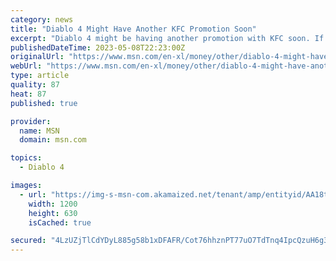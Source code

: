 ```yaml
---
category: news
title: "Diablo 4 Might Have Another KFC Promotion Soon"
excerpt: "Diablo 4 might be having another promotion with KFC soon. If the recent leak is accurate, players can expect the chance to earn several in-game rewards for Diablo 4 if they visit KFC multiple times ..."
publishedDateTime: 2023-05-08T22:23:00Z
originalUrl: "https://www.msn.com/en-xl/money/other/diablo-4-might-have-another-kfc-promotion-soon/ar-AA1aUhwY"
webUrl: "https://www.msn.com/en-xl/money/other/diablo-4-might-have-another-kfc-promotion-soon/ar-AA1aUhwY"
type: article
quality: 87
heat: 87
published: true

provider:
  name: MSN
  domain: msn.com

topics:
  - Diablo 4

images:
  - url: "https://img-s-msn-com.akamaized.net/tenant/amp/entityid/AA18t5n1.img?h=630&w=1200&m=6&q=60&o=t&l=f&f=jpg&x=539&y=151"
    width: 1200
    height: 630
    isCached: true

secured: "4LzUZjTlCdYDyL885g58b1xDFAFR/Cot76hhznPT77uO7TdTnq4IpcQzuH6g3tPISAsCts7ghXkkXa2kr1yIk1RXaBkRIvosUbojmCyK5hHzcRHVfvkKBuldw5mMPvE3CtP8gBwHcbA0cH3R+o3QpFwtL8UW9K9Le25HjNo7NrzyzP0n8TYozuUXryQEamHaOEffMX8xSJM4EHXvUFU2Ct7FVesWFciNbY4dZrUN2uQ+90bs8FLApAapuMQUoC0+LJ2lW9VuEMefx9uj5jkVsUN36w1FnnimuvoqkwRo9AWNCqPs7zrp/1uUq8HFvRB9/yvWLSQ9si+qtPxs6YrJ50hDmCu8XhCmjQD+LWU3abE=;SgB+ayOFaxw+wDUkb0BD7A=="
---
```


